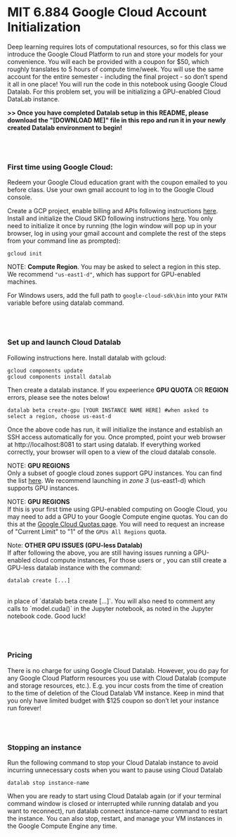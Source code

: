  
# MIT 6.884 Google Cloud Account Initialization
  
Deep learning requires lots of computational resources, so for this class we introduce the Google Cloud Platform to run and store your models for your convenience. You will each be provided with a coupon for $50, which roughly translates to 5 hours of compute time/week. You will use the same account for the entire semester - including the final project - so don’t spend it all in one place! You will run the code in this notebook using Google Cloud Datalab. For this problem set, you will be initializing a GPU-enabled Cloud DataLab instance.  
  
**>> Once you have completed Datalab setup in this README, please download the "[DOWNLOAD ME]" file in this repo and run it in your newly created Datalab environment to begin!** 
  
<br/><br/>
### First time using Google Cloud:
Redeem your Google Cloud education grant with the coupon emailed to you before class. Use your own gmail account to log in to the Google Cloud console.  
  
Create a GCP project, enable billing and APIs following instructions [here](https://cloud.google.com/datalab/docs/quickstart#before-you-begin).  
Install and initialize the Cloud SKD following instructions [here](https://cloud.google.com/sdk/docs/). You only need to initialize it once by running (the login window will pop up in your browser, log in using your gmail account and complete the rest of the steps from your command line as prompted):  
  
```
gcloud init
```

NOTE: **Compute Region**. You may be asked to select a region in this step. We recommend `"us-east1-d"`, which has support for GPU-enabled machines.

  
For Windows users, add the full path to `google-cloud-sdk\bin` into your `PATH` variable before using datalab command.  
  
 
<br/><br/>
### Set up and launch Cloud Datalab  
Following instructions here. Install datalab with gcloud:  
  
```
gcloud components update
gcloud components install datalab
```

Then create a datalab instance. If you expeerience **GPU QUOTA** OR **REGION** errors, please see the notes below! 
  
```
datalab beta create-gpu [YOUR INSTANCE NAME HERE] #when asked to select a region, choose us-east-d
```

Once the above code has run, it will initialize the instance and establish an SSH access automatically for you. Once prompted, point your web browser at http://localhost:8081 to start using datalab. If everything worked correctly, your browser will open to a view of the cloud datalab console.  
  
NOTE: **GPU REGIONS**  
Only a subset of google cloud zones support GPU instances. You can find the list [here](https://cloud.google.com/compute/docs/gpus/). We recommend launching in *zone 3* (us-east1-d) which supports GPU instances. 

NOTE: **GPU REGIONS**  
If this is your first time using GPU-enabled computing on Google Cloud, you may need to add a GPU to your Google Compute engine quotas. You can do this at the [Google Cloud Quotas page](https://console.cloud.google.com/iam-admin/quotas?_ga=2.264175503.-20908204.1567002379&_gac=1.229247598.1569293037.CjwKCAjw2qHsBRAGEiwAMbPoDN5P1DcjngZwAd-x074wHVFtCMGC8q_q5QXgHd34S1V3hLInf8LJNBoCkKkQAvD_BwE). You will need to request an increase of "Current Limit" to "1" of the `GPUs All Regions` quota. 


Note: **OTHER GPU ISSUES (GPU-less Datalab)**  
If after following the above, you are still having issues running a GPU-enabled cloud compute instances, For those users or , you can still create a GPU-less datalab instance with the command:  

```
datalab create [...]
``` 
<br/>
in place of `datalab beta create [...]`. You will also need to comment any calls to `model.cuda()` in the Jupyter notebook, as noted in the Jupyter notebook code. Good luck!

<br/><br/>
### Pricing
There is no charge for using Google Cloud Datalab. However, you do pay for any Google Cloud Platform resources you use with Cloud Datalab (compute and storage resources, etc.). E.g. you incur costs from the time of creation to the time of deletion of the Cloud Datalab VM instance. Keep in mind that you only have limited budget with $125 coupon so don’t let your instance run forever!

<br/><br/>
### Stopping an instance
Run the following command to stop your Cloud Datalab instance to avoid incurring unnecessary costs when you want to pause using Cloud Datalab

```
datalab stop instance-name
```

When you are ready to start using Cloud Datalab again (or if your terminal command window is closed or interrupted while running datalab and you want to reconnect), run datalab connect instance-name command to restart the instance. You can also stop, restart, and manage your VM instances in the Google Compute Engine any time.
